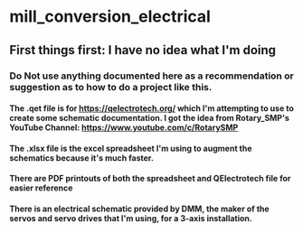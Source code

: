 # mill_conversion_electrical
## First things first: I have no idea what I'm doing
### Do Not use anything documented here as a recommendation or suggestion as to how to do a project like this.

#### The .qet file is for https://qelectrotech.org/ which I'm attempting to use to create some schematic documentation. I got the idea from Rotary_SMP's YouTube Channel: https://www.youtube.com/c/RotarySMP
#### The .xlsx file is the excel spreadsheet I'm using to augment the schematics because it's much faster.
#### There are PDF printouts of both the spreadsheet and QElectrotech file for easier reference
#### There is an electrical schematic provided by DMM, the maker of the servos and servo drives that I'm using, for a 3-axis installation.
